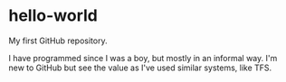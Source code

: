 # hello-world
My first GitHub repository.

I have programmed since I was a boy, but mostly in an informal way. I'm new to GitHub but see the value as I've used similar systems, like TFS.
